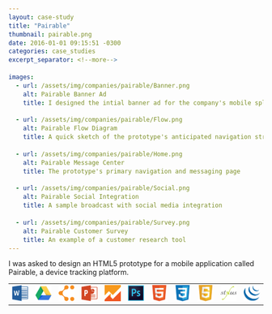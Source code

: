 ```yaml
---
layout: case-study
title: "Pairable"
thumbnail: pairable.png
date: 2016-01-01 09:15:51 -0300
categories: case_studies
excerpt_separator: <!--more-->

images:
  - url: /assets/img/companies/pairable/Banner.png
    alt: Pairable Banner Ad
    title: I designed the intial banner ad for the company's mobile splash page
    
  - url: /assets/img/companies/pairable/Flow.png
    alt: Pairable Flow Diagram
    title: A quick sketch of the prototype's anticipated navigation structure

  - url: /assets/img/companies/pairable/Home.png
    alt: Pairable Message Center
    title: The prototype's primary navigation and messaging page

  - url: /assets/img/companies/pairable/Social.png
    alt: Pairable Social Integration
    title: A sample broadcast with social media integration

  - url: /assets/img/companies/pairable/Survey.png
    alt: Pairable Customer Survey
    title: An example of a customer research tool
---
```


I was asked to design an HTML5 prototype for a mobile application called Pairable, a device tracking platform.
<!--more-->

<table class="tools">
<td><img alt="Microsoft Word" src="/assets/img/tools/msword.png"/></td>
<td><img alt="Google Docs"    src="/assets/img/tools/googledocs.png"/></td>
<td><img alt="LucidChart" src="/assets/img/tools/lucidchart.png"/></td>
<td><img alt="Microsoft Power Point" src="/assets/img/tools/mspowerpoint.png"/></td>
<td><img alt="Google Analytics" src="/assets/img/tools/googleanalytics.png"/></td>
<td><img alt="Photoshop"      src="/assets/img/tools/photoshop.png"/></td>
<td><img alt="HTML5" src="/assets/img/tools/html5.png"/></td>
<td><img alt="CSS3" src="/assets/img/tools/css3.png"/></td>
<td><img alt="JavaScript" src="/assets/img/tools/javascript.png"/></td>
<td><img alt="Stylus" src="/assets/img/tools/stylus.png"/></td>
<td><img alt="JQuery" src="/assets/img/tools/jquery.png"/></td>
</table>
